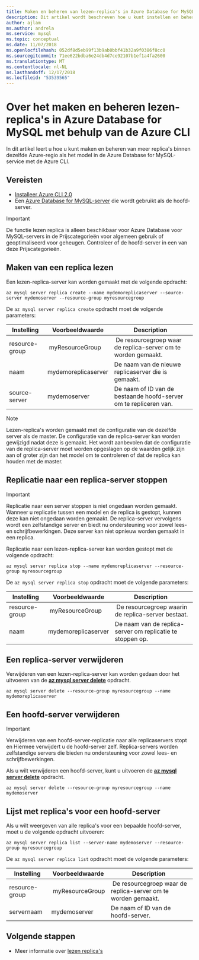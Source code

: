 ```yaml
---
title: Maken en beheren van lezen-replica's in Azure Database for MySQL
description: Dit artikel wordt beschreven hoe u kunt instellen en beheren van lezen-replica's in Azure Database voor MySQL met behulp van de Azure CLI.
author: ajlam
ms.author: andrela
ms.service: mysql
ms.topic: conceptual
ms.date: 11/07/2018
ms.openlocfilehash: 052df8d5eb99f13b9ab0bbf41b32a9f0386f8cc0
ms.sourcegitcommit: 71ee622bdba6e24db4d7ce92107b1ef1a4fa2600
ms.translationtype: MT
ms.contentlocale: nl-NL
ms.lasthandoff: 12/17/2018
ms.locfileid: "53539565"
---
```

# <a name="how-to-create-and-manage-read-replicas-in-azure-database-for-mysql-using-the-azure-cli"></a>Over het maken en beheren lezen-replica's in Azure Database for MySQL met behulp van de Azure CLI

In dit artikel leert u hoe u kunt maken en beheren van meer replica's binnen dezelfde Azure-regio als het model in de Azure Database for MySQL-service met de Azure CLI.

## <a name="prerequisites"></a>Vereisten

- [Installeer Azure CLI 2.0](https://docs.microsoft.com/cli/azure/install-azure-cli?view=azure-cli-latest)
- Een [Azure Database for MySQL-server](quickstart-create-mysql-server-database-using-azure-portal.md) die wordt gebruikt als de hoofd-server. 

> [!IMPORTANT]
> De functie lezen replica is alleen beschikbaar voor Azure Database voor MySQL-servers in de Prijscategorieën voor algemeen gebruik of geoptimaliseerd voor geheugen. Controleer of de hoofd-server in een van deze Prijscategorieën.

## <a name="create-a-read-replica"></a>Maken van een replica lezen

Een lezen-replica-server kan worden gemaakt met de volgende opdracht:

```azurecli-interactive
az mysql server replica create --name mydemoreplicaserver --source-server mydemoserver --resource-group myresourcegroup
```

De `az mysql server replica create` opdracht moet de volgende parameters:

| Instelling | Voorbeeldwaarde | Description  |
| --- | --- | --- |
| resource-group |  myResourceGroup |  De resourcegroep waar de replica-server om te worden gemaakt.  |
| naam | mydemoreplicaserver | De naam van de nieuwe replicaserver die is gemaakt. |
| source-server | mydemoserver | De naam of ID van de bestaande hoofd-server om te repliceren van. |

> [!NOTE]
> Lezen-replica's worden gemaakt met de configuratie van de dezelfde server als de master. De configuratie van de replica-server kan worden gewijzigd nadat deze is gemaakt. Het wordt aanbevolen dat de configuratie van de replica-server moet worden opgeslagen op de waarden gelijk zijn aan of groter zijn dan het model om te controleren of dat de replica kan houden met de master.

## <a name="stop-replication-to-a-replica-server"></a>Replicatie naar een replica-server stoppen

> [!IMPORTANT]
> Replicatie naar een server stoppen is niet ongedaan worden gemaakt. Wanneer u replicatie tussen een model en de replica is gestopt, kunnen deze kan niet ongedaan worden gemaakt. De replica-server vervolgens wordt een zelfstandige server en biedt nu ondersteuning voor zowel lees- en schrijfbewerkingen. Deze server kan niet opnieuw worden gemaakt in een replica.

Replicatie naar een lezen-replica-server kan worden gestopt met de volgende opdracht:

```azurecli-interactive
az mysql server replica stop --name mydemoreplicaserver --resource-group myresourcegroup
```

De `az mysql server replica stop` opdracht moet de volgende parameters:

| Instelling | Voorbeeldwaarde | Description  |
| --- | --- | --- |
| resource-group |  myResourceGroup |  De resourcegroep waarin de replica-server bestaat.  |
| naam | mydemoreplicaserver | De naam van de replica-server om replicatie te stoppen op. |

## <a name="delete-a-replica-server"></a>Een replica-server verwijderen

Verwijderen van een lezen-replica-server kan worden gedaan door het uitvoeren van de **[az mysql server delete](/cli/azure/mysql/server#az_mysql_server_delete)** opdracht.

```azurecli-interactive
az mysql server delete --resource-group myresourcegroup --name mydemoreplicaserver
```

## <a name="delete-a-master-server"></a>Een hoofd-server verwijderen

> [!IMPORTANT]
> Verwijderen van een hoofd-server-replicatie naar alle replicaservers stopt en Hiermee verwijdert u de hoofd-server zelf. Replica-servers worden zelfstandige servers die bieden nu ondersteuning voor zowel lees- en schrijfbewerkingen.

Als u wilt verwijderen een hoofd-server, kunt u uitvoeren de **[az mysql server delete](/cli/azure/mysql/server#az_mysql_server_delete)** opdracht.

```azurecli-interactive
az mysql server delete --resource-group myresourcegroup --name mydemoserver
```

## <a name="list-replicas-for-a-master-server"></a>Lijst met replica's voor een hoofd-server

Als u wilt weergeven van alle replica's voor een bepaalde hoofd-server, moet u de volgende opdracht uitvoeren: 

```azurecli-interactive
az mysql server replica list --server-name mydemoserver --resource-group myresourcegroup
```

De `az mysql server replica list` opdracht moet de volgende parameters:

| Instelling | Voorbeeldwaarde | Description  |
| --- | --- | --- |
| resource-group |  myResourceGroup |  De resourcegroep waar de replica-server om te worden gemaakt.  |
| servernaam | mydemoserver | De naam of ID van de hoofd-server. |

## <a name="next-steps"></a>Volgende stappen

- Meer informatie over [lezen replica's](concepts-read-replicas.md)
